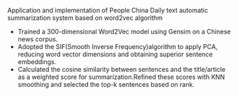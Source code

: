 Application and implementation of People China Daily text automatic summarization system based on word2vec algorithm

- Trained a 300-dimensional Word2Vec model using Gensim on a Chinese news corpus.
- Adopted the SIF(Smooth Inverse Frequency)algorithm to apply PCA, reducing word vector dimensions and obtaining superior sentence embeddings.
- Calculated the cosine similarity between sentences and the title/article as a weighted score for summarization.Refined these scores with KNN smoothing and selected the top-k sentences based on rank.
